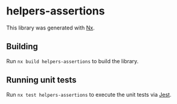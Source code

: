# helpers-assertions

This library was generated with [Nx](https://nx.dev).

## Building

Run `nx build helpers-assertions` to build the library.

## Running unit tests

Run `nx test helpers-assertions` to execute the unit tests via [Jest](https://jestjs.io).
